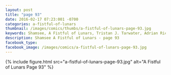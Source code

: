 ```yaml
---
layout: post
title: "page 93"
date: 2016-02-17 07:23:001 -0700
categories: a-fistful-of-lunars
thumbnail: /images/comics/thumbs/a-fistful-of-lunars-page-93.jpg
keywords: Shamsee, A Fistful of Lunars, Tristan J. Tarwater, Adrian Ricker
description: Shamsee A Fistful of Lunars - page 93
facebook_type: 
facebook_image: /images/comics/a-fistful-of-lunars-page-93.jpg
---
```

{% include figure.html src="a-fistful-of-lunars-page-93.jpg" alt="A Fistful of Lunars Page 93" %}
